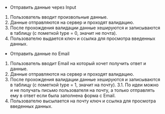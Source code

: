 - Отправить данные через Input
1. Пользователь вводит произвольные данные.
2. Данные отправляются на сервер и проходят валидацию.
3. После прохождения валидации данные хешируются и записываются в таблицу (с пометкой type = 0, значит не почта).
4. Пользователю выдается ключ и ссылка для просмотра введенных данных.

- Отправить данные по Email
1. Пользователь вводит Email на который хочет получить ответ и данные.
2. Данные отправляются на сервер и проходят валидацию.
3. После прохождения валидации данные хешируются и записываются в таблицу (с пометкой type = 1, значит на почту).
3.1. По идеи можно и не получать письмо пользователя на почту, а только отправлять ему в ответ если была заполнена форма с Email.
4. Пользователю высылается на почту ключ и ссылка для просмотра введенных данных.